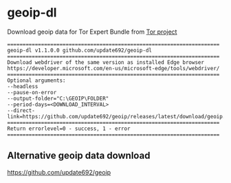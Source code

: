 # geoip-dl

Download geoip data for Tor Expert Bundle from [Tor project](https://gitlab.torproject.org/tpo/network-health/metrics/geoip-data/-/packages)

```
=====================================================================
geoip-dl v1.1.0.0 github.com/update692/geoip-dl
=====================================================================
Download webdriver of the same version as installed Edge browser
https://developer.microsoft.com/en-us/microsoft-edge/tools/webdriver/
=====================================================================
Optional arguments:
--headless
--pause-on-error
--output-folder="C:\GEOIP\FOLDER"
--period-days=<DOWNLOAD_INTERVAL>
--direct-link=https://github.com/update692/geoip/releases/latest/download/geoip.zip
=====================================================================
Return errorlevel=0 - success, 1 - error
=====================================================================
```

## Alternative geoip data download

https://github.com/update692/geoip
